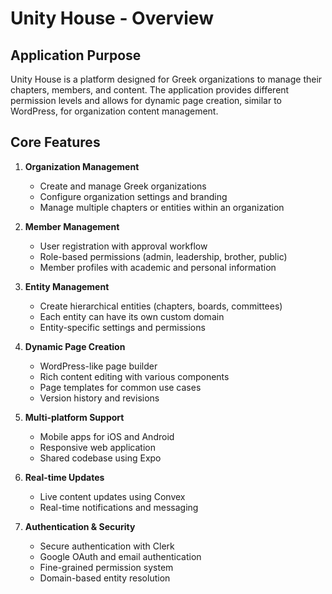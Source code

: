 # Unity House - Overview

## Application Purpose

Unity House is a platform designed for Greek organizations to manage their chapters, members, and content. The application provides different permission levels and allows for dynamic page creation, similar to WordPress, for organization content management.

## Core Features

1. **Organization Management**
   - Create and manage Greek organizations
   - Configure organization settings and branding
   - Manage multiple chapters or entities within an organization

2. **Member Management**
   - User registration with approval workflow
   - Role-based permissions (admin, leadership, brother, public)
   - Member profiles with academic and personal information

3. **Entity Management**
   - Create hierarchical entities (chapters, boards, committees)
   - Each entity can have its own custom domain
   - Entity-specific settings and permissions

4. **Dynamic Page Creation**
   - WordPress-like page builder
   - Rich content editing with various components
   - Page templates for common use cases
   - Version history and revisions

5. **Multi-platform Support**
   - Mobile apps for iOS and Android
   - Responsive web application
   - Shared codebase using Expo

6. **Real-time Updates**
   - Live content updates using Convex
   - Real-time notifications and messaging

7. **Authentication & Security**
   - Secure authentication with Clerk
   - Google OAuth and email authentication
   - Fine-grained permission system
   - Domain-based entity resolution
